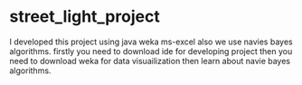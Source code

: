 # street_light_project
I developed this project using java weka ms-excel also we use navies bayes algorithms.
firstly you need to download ide for developing project
then you need to download weka for data visuailization 
then learn about navie bayes algorithms.
